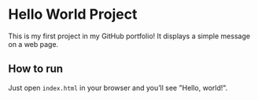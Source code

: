 # Hello World Project

This is my first project in my GitHub portfolio!
It displays a simple message on a web page.

## How to run

Just open `index.html` in your browser and you’ll see "Hello, world!".